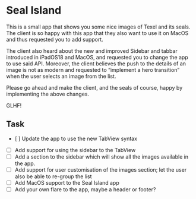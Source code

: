 # Seal Island

This is a small app that shows you some nice images of Texel and its seals. The client is so happy with this app that they also want to use it on MacOS and thus requested you to add support. 

The client also heard about the new and improved Sidebar and tabbar introduced in iPadOS18 and MacOS, and requested you to change the app to use said API. Moreover, the client believes the push to the details of an image is not as modern and requested to “implement a hero transition” when the user selects an image from the list.

Please go ahead and make the client, and the seals of course, happy by implementing the above changes.

GLHF!

## Task

- [ ] Update the app to use the new TabView syntax
- [ ] Add support for using the sidebar to the TabView
- [ ] Add a section to the sidebar which will show all the images available in the app.
- [ ] Add support for user customisation of the images section; let the user also be able to re-group the list
- [ ] Add MacOS support to the Seal Island app
- [ ] Add your own flare to the app, maybe a header or footer?